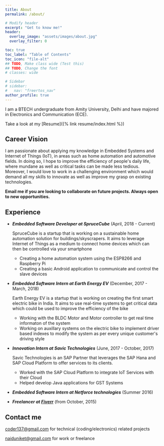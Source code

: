 ```yaml
---
title: About
permalink: /about/

# Modify header
excerpt: "Get to know me!"
header:
  overlay_image: "assets/images/about.jpg"
  overlay_filter: 0

toc: true
toc_label: "Table of Contents"
toc_icon: "file-alt"
## TODO, Make class wide (Test this)
## TODO, Change the font
# classes: wide

# Sidebar
# sidebar:
#   nav: "freertos_nav"
author_profile: true
---
```


I am a BTECH undergraduate from Amity University, Delhi and have majored in Electronics and Communication (ECE).

Take a look at my [Resume]({% link resume/index.html %})

## Career Vision

I am passionate about applying my knowledge in Embedded Systems and Internet of Things (IoT), in areas such as home automation and automotive fields. In doing so, I hope to improve the efficiency of people's daily life, where mundane as well as critical tasks can be made less tedious. Moreover, I would love to work in a challenging environment which would demand all my skills to innovate as well as improve my grasp on existing technologies.

**Email me if you are looking to collaborate on future projects. Always open to new opportunities.**

## Experience

- ***Embedded Software Developer at SpruceCube*** (April, 2018 - Current)

  SpruceCube is a startup that is working on a sustainable home automation solution for buildings/skyscrapers. It aims to leverage Internet of Things as a medium to connect home devices which can then be controlled via your smartphone
  - Creating a home automation system using the ESP8266 and Raspberry Pi
  - Creating a basic Android application to communicate and control the slave devices
- ***Embedded Software Intern at Earth Energy EV*** (December, 2017 - March, 2018)

  Earth Energy EV is a startup that is working on creating the first smart electric bike in India. It aims to use real-time systems to get critical data which could be used to improve the efficiency of the bike
  - Working with the BLDC Motor and Motor controller to get real time informaton of the system
  - Working on auxillary systems on the electric bike to implement driver based indexes to modify the system as per every unique customer's driving style
- ***Innovation Intern at Savic Technologies*** (June, 2017 - October, 2017)

  Savic Technologies is an SAP Partner that leverages the SAP Hana and SAP Cloud Platform to offer services to its clients.
  - Worked with the SAP Cloud Platform to integrate IoT Services with their Cloud
  - Helped develop Java applications for GST Systems
- ***Embedded Software Intern at Netforce technologies*** (Summer 2016)
- ***Freelancer at [Fiverr](https://www.fiverr.com/niket1107)*** (from October, 2015)

## Contact me

[coder137@gmail.com](mailto:coder137@gmail.com) for technical (coding/electronics) related projects

[naiduniket@gmail.com](mailto:naiduniket@gmail.com) for work or freelance
